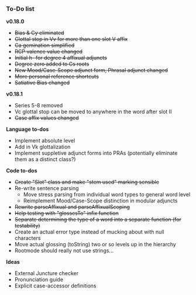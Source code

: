 ### To-Do list

**v0.18.0**

- ~~Bias & Cy eliminated~~
- ~~Glottal stop in Vv for more than one slot V affix~~
- ~~Ca gemination simplified~~
- ~~RCP valence value changed~~
- ~~Initial h- for degree 4 affixual adjuncts~~
- ~~Degree zero added to Cs roots~~
- ~~New Mood/Case-Scope adjunct form, Phrasal adjunct changed~~
- ~~More personal reference shortcuts~~
- ~~Satiative Bias changed~~

**v0.18.1**

- Series 5-8 removed
- Vc glottal stop can be moved to anywhere in the word after slot II
- ~~Case affix values changed~~

**Language to-dos**

- Implement absolute level
- Add in Vk glottalization
- Implement suppletive adjunct forms into PRAs (potentially eliminate them as a distinct class?)
 
**Code to-dos**

 - ~~Create "Slot" class and make "stem used" marking sensible~~
 - Re-write sentence parsing
    - Move stress parsing from individual word types to general word level
    - Reimplement Mood/Case-Scope distinction in modular adjuncts
 - ~~Rewrite parseAffixual and parseAffixualScoping~~
 - ~~Help testing with "glossesTo" infix function~~
 - ~~Separate determining the type of a word into a separate function (for testability)~~
 - Create an actual error type instead of mucking about with null characters
 - Move actual glossing (toString) two or so levels up in the hierarchy
 - Rootmode should really not use strings...


**Ideas**

- External Juncture checker
- Pronunciation guide
- Explicit case-accessor definitions